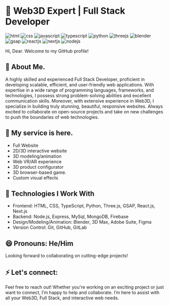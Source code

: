 # 👋 Web3D Expert | Full Stack Developer
![html](http://img.shields.io/badge/-Html-e24c27?style=flat-square&logo=html5&logoColor=white)
![css](http://img.shields.io/badge/CSS-2a65f1?style=flat-square&logo=css3&logoColor=white)
![javascript](http://img.shields.io/badge/-Javascript-fcd400?style=flat-square&logo=javascript&logoColor=black)
![typescript](https://img.shields.io/badge/typescript-24A47F.svg?style=flat-square&logo=typescript&logoColor=white)
![python](https://img.shields.io/badge/python-339933.svg?style=flat-square&logo=python&logoColor=white)
![threejs](https://img.shields.io/badge/THREE.js-black?style=flat-square&logo=three.js&logoColor=white)
![blender](https://img.shields.io/badge/blender-%23F5792A.svg?style=flat-square&logo=blender&logoColor=white)
![gsap](https://img.shields.io/badge/gsap-24A47F.svg?style=flat-square&logo=gsap&logoColor=white)
![reactjs](https://img.shields.io/badge/reactjs-5586A4.svg?style=flat-square&logo=opengl&logoColor=white)
![nextjs](http://img.shields.io/badge/-nextjs-fcd400?style=flat-square&logo=nextjs&logoColor=black)
![nodejs](https://img.shields.io/badge/Node.js-339933.svg?style=flat-square&logo=nodedotjs&logoColor=white)

Hi, Dear. Welcome to my GitHub profile!

## 🌱 About Me. 
A highly skilled and experienced Full Stack Developer, proficient in developing scalable, efficient, and user-friendly web applications. With expertise in a wide range of programming languages, frameworks, and technologies, I possess strong problem-solving abilities and excellent communication skills.
Moreover, with extensive experience in Web3D, I specialize in building truly stunning, beautiful, responsive websites.
Always excited to collaborate on open-source projects and take on new challenges to push the boundaries of web technologies.

## 👀 My service is here.
- Full Website
- 2D/3D interactive website
- 3D modeling/animation
- Web VR/AR experience
- 3D product configurator
- 3D browser-based game.
- Custom visual effects

## 💞️ Technologies I Work With
- Frontend: HTML, CSS, TypeScript, Python, Three.js, GSAP, React.js, Next.js
- Backend: Node.js, Express, MySql, MongoDB, Firebase
- Design/Modeling/Animation: Blender, 3D Max, Adobe Suite, Figma
- Version Control: Git, GitHub, GitLab

## 😄 Pronouns: He/Him
  Looking forward to collaborating on cutting-edge projects!

## ⚡ Let's connect:
  Feel free to reach out!
  Whether you're working on an exciting project or just want to connect, I’m happy to help and collaborate.
  I’m here to assist with all your Web3D, Full Stack, and interactive web needs.